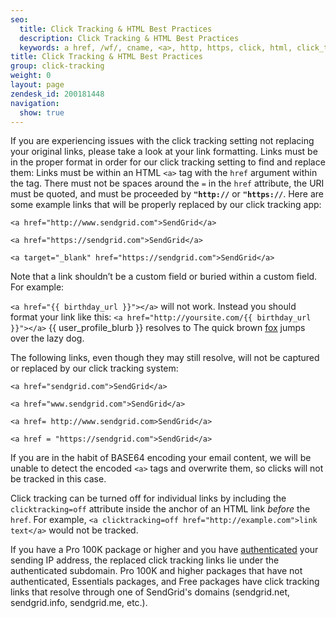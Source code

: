 ```yaml
---
seo:
  title: Click Tracking & HTML Best Practices
  description: Click Tracking & HTML Best Practices
  keywords: a href, /wf/, cname, <a>, http, https, click, html, click_tracking
title: Click Tracking & HTML Best Practices
group: click-tracking
weight: 0
layout: page
zendesk_id: 200181448
navigation:
  show: true
---
```


If you are experiencing issues with the click tracking setting not replacing your original links, please take a look at your link formatting. Links must be in the proper format in order for our click tracking setting to find and replace them: 
Links must be within an HTML `<a>` tag with the `href` argument within the tag. There must not be spaces around the `=` in the `href` attribute, the URI must be quoted, and must be proceeded by **`"http://`** or **`"https://`**. 
Here are some example links that will be properly replaced by our click tracking app:

`<a href="http://www.sendgrid.com">SendGrid</a>`

`<a href="https://sendgrid.com">SendGrid</a>`

`<a target="_blank" href="https://sendgrid.com">SendGrid</a>`

Note that a link shouldn’t be a custom field or buried within a custom field. For example: 

`<a href="{{ birthday_url }}"></a>` will not work. Instead you should format your link like this: `<a href="http://yoursite.com/{{ birthday_url }}"></a>`
{{ user_profile_blurb }} resolves to The quick brown <a href="http://google.com">fox</a> jumps over the lazy dog.


The following links, even though they may still resolve, will not be captured or replaced by our click tracking system:

`<a href="sendgrid.com">SendGrid</a>`

`<a href="www.sendgrid.com">SendGrid</a>`

`<a href= http://www.sendgrid.com>SendGrid</a>`

`<a href = "https://sendgrid.com">SendGrid</a>`

<call-out>

If you are in the habit of BASE64 encoding your email content, we will be unable to detect the encoded `<a>` tags and overwrite them, so clicks will not be tracked in this case.

</call-out>

Click tracking can be turned off for individual links by including the `clicktracking=off` attribute inside the anchor of an HTML link *before* the `href`. For example, `<a clicktracking=off href="http://example.com">link text</a>` would not be tracked.


If you have a Pro 100K package or higher and you have [authenticated]({{root_url}}/ui/account-and-settings/how-to-set-up-reverse-dns/) your sending IP address, the replaced click tracking links lie under the authenticated subdomain. Pro 100K and higher packages that have not authenticated, Essentials packages, and Free packages have click tracking links that resolve through one of SendGrid's domains (sendgrid.net, sendgrid.info, sendgrid.me, etc.).



